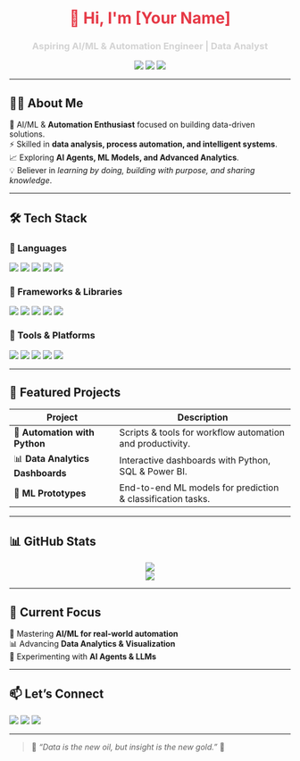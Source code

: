 <!-- Profile Header -->
<h1 align="center" style="color:#E63946;">🚀 Hi, I'm [Your Name]</h1>
<h3 align="center" style="color:#D3D3D3;">Aspiring AI/ML & Automation Engineer | Data Analyst</h3>

<p align="center">
  <img src="https://img.shields.io/badge/Status-Always%20Learning-E63946?style=flat-square&logo=progress" />
  <img src="https://img.shields.io/badge/Focus-AI%20%7C%20ML%20%7C%20Automation-6A040F?style=flat-square" />
  <img src="https://img.shields.io/badge/Passion-Data--Driven%20Solutions-8B0000?style=flat-square" />
</p>

---

## 🧑‍💻 About Me  

🔴 AI/ML & **Automation Enthusiast** focused on building data-driven solutions.  
⚡ Skilled in **data analysis, process automation, and intelligent systems**.  
📈 Exploring **AI Agents, ML Models, and Advanced Analytics**.  
💡 Believer in *learning by doing, building with purpose, and sharing knowledge*.  

---

## 🛠 Tech Stack  

### 🔹 Languages  
<p>
  <img src="https://img.shields.io/badge/Python-000000?style=for-the-badge&logo=python&logoColor=E63946" />
  <img src="https://img.shields.io/badge/SQL-000000?style=for-the-badge&logo=postgresql&logoColor=E63946" />
  <img src="https://img.shields.io/badge/R-000000?style=for-the-badge&logo=r&logoColor=E63946" />
  <img src="https://img.shields.io/badge/C++-000000?style=for-the-badge&logo=cplusplus&logoColor=E63946" />
  <img src="https://img.shields.io/badge/Java-000000?style=for-the-badge&logo=java&logoColor=E63946" />
</p>

### 🔹 Frameworks & Libraries  
<p>
  <img src="https://img.shields.io/badge/TensorFlow-000000?style=for-the-badge&logo=tensorflow&logoColor=E63946" />
  <img src="https://img.shields.io/badge/PyTorch-000000?style=for-the-badge&logo=pytorch&logoColor=E63946" />
  <img src="https://img.shields.io/badge/scikit--learn-000000?style=for-the-badge&logo=scikitlearn&logoColor=E63946" />
  <img src="https://img.shields.io/badge/Pandas-000000?style=for-the-badge&logo=pandas&logoColor=E63946" />
  <img src="https://img.shields.io/badge/NumPy-000000?style=for-the-badge&logo=numpy&logoColor=E63946" />
</p>

### 🔹 Tools & Platforms  
<p>
  <img src="https://img.shields.io/badge/VS%20Code-000000?style=for-the-badge&logo=visualstudiocode&logoColor=E63946" />
  <img src="https://img.shields.io/badge/Jupyter-000000?style=for-the-badge&logo=jupyter&logoColor=E63946" />
  <img src="https://img.shields.io/badge/Git-000000?style=for-the-badge&logo=git&logoColor=E63946" />
  <img src="https://img.shields.io/badge/Power%20BI-000000?style=for-the-badge&logo=powerbi&logoColor=E63946" />
  <img src="https://img.shields.io/badge/Excel-000000?style=for-the-badge&logo=microsoft-excel&logoColor=E63946" />
</p>

---

## 🚩 Featured Projects  

| Project | Description |
|---------|-------------|
| 🤖 **Automation with Python** | Scripts & tools for workflow automation and productivity. |
| 📊 **Data Analytics Dashboards** | Interactive dashboards with Python, SQL & Power BI. |
| 🧠 **ML Prototypes** | End-to-end ML models for prediction & classification tasks. |

---

## 📊 GitHub Stats  

<p align="center">
  <img src="https://github-readme-stats.vercel.app/api?username=[YourGitHubUser]&show_icons=true&theme=dark&title_color=E63946&icon_color=E63946&text_color=D3D3D3&bg_color=000000" />
  <br />
  <img src="https://streak-stats.demolab.com?user=[YourGitHubUser]&theme=dark&background=000000&ring=E63946&fire=FF0000&currStreakLabel=E63946" />
</p>

---

## 🎯 Current Focus  

🔴 Mastering **AI/ML for real-world automation**  
📊 Advancing **Data Analytics & Visualization**  
🤖 Experimenting with **AI Agents & LLMs**  

---

## 📫 Let’s Connect  

<p>
  <a href="mailto:your_email@example.com"><img src="https://img.shields.io/badge/Email-000000?style=for-the-badge&logo=gmail&logoColor=E63946" /></a>
  <a href="https://www.linkedin.com/in/your-linkedin"><img src="https://img.shields.io/badge/LinkedIn-000000?style=for-the-badge&logo=linkedin&logoColor=E63946" /></a>
  <a href="https://github.com/[YourGitHubUser]"><img src="https://img.shields.io/badge/GitHub-000000?style=for-the-badge&logo=github&logoColor=E63946" /></a>
</p>

---

> 🖤 *“Data is the new oil, but insight is the new gold.”* 🔴
